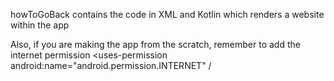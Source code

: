 howToGoBack contains the code in XML and Kotlin which renders a website within the app

Also, if you are making the app from the scratch, remember to add the internet permission
<uses-permission android:name="android.permission.INTERNET" /
